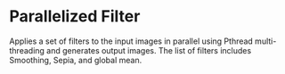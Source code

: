 # Parallelized Filter
Applies a set of filters to the input images in parallel using Pthread multi-threading and generates output images. The list of filters includes Smoothing, Sepia, and global mean.
